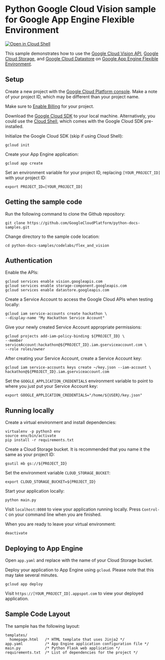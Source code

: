 # Python Google Cloud Vision sample for Google App Engine Flexible Environment

[![Open in Cloud Shell][shell_img]][shell_link]

[shell_img]: http://gstatic.com/cloudssh/images/open-btn.png
[shell_link]: https://console.cloud.google.com/cloudshell/open?git_repo=https://github.com/GoogleCloudPlatform/python-docs-samples&page=editor&open_in_editor=codelabs/flex_and_vision/README.md

This sample demonstrates how to use the [Google Cloud Vision API](https://cloud.google.com/vision/), [Google Cloud Storage](https://cloud.google.com/storage/), and [Google Cloud Datastore](https://cloud.google.com/datastore/) on [Google App Engine Flexible Environment](https://cloud.google.com/appengine).

## Setup

Create a new project with the [Google Cloud Platform console](https://console.cloud.google.com/).
Make a note of your project ID, which may be different than your project name.

Make sure to [Enable Billing](https://pantheon.corp.google.com/billing?debugUI=DEVELOPERS)
for your project.

Download the [Google Cloud SDK](https://cloud.google.com/sdk/docs/) to your
local machine. Alternatively, you could use the [Cloud Shell](https://cloud.google.com/shell/docs/quickstart), which comes with the Google Cloud SDK pre-installed.

Initialize the Google Cloud SDK (skip if using Cloud Shell):

    gcloud init

Create your App Engine application:

    gcloud app create

Set an environment variable for your project ID, replacing `[YOUR_PROJECT_ID]`
with your project ID:

    export PROJECT_ID=[YOUR_PROJECT_ID]

## Getting the sample code

Run the following command to clone the Github repository:

    git clone https://github.com/GoogleCloudPlatform/python-docs-samples.git

Change directory to the sample code location:

    cd python-docs-samples/codelabs/flex_and_vision

## Authentication

Enable the APIs:

    gcloud services enable vision.googleapis.com
    gcloud services enable storage-component.googleapis.com
    gcloud services enable datastore.googleapis.com

Create a Service Account to access the Google Cloud APIs when testing locally:

    gcloud iam service-accounts create hackathon \
    --display-name "My Hackathon Service Account"

Give your newly created Service Account appropriate permissions:

    gcloud projects add-iam-policy-binding ${PROJECT_ID} \
    --member serviceAccount:hackathon@${PROJECT_ID}.iam.gserviceaccount.com \
    --role roles/owner

After creating your Service Account, create a Service Account key:

    gcloud iam service-accounts keys create ~/key.json --iam-account \
    hackathon@${PROJECT_ID}.iam.gserviceaccount.com

Set the `GOOGLE_APPLICATION_CREDENTIALS` environment variable to point to where
you just put your Service Account key:

    export GOOGLE_APPLICATION_CREDENTIALS="/home/${USER}/key.json"

## Running locally

Create a virtual environment and install dependencies:

    virtualenv -p python3 env
    source env/bin/activate
    pip install -r requirements.txt

Create a Cloud Storage bucket. It is recommended that you name it the same as
your project ID:

    gsutil mb gs://${PROJECT_ID}

Set the environment variable `CLOUD_STORAGE_BUCKET`:

    export CLOUD_STORAGE_BUCKET=${PROJECT_ID}

Start your application locally:

    python main.py

Visit `localhost:8080` to view your application running locally. Press `Control-C`
on your command line when you are finished.

When you are ready to leave your virtual environment:

    deactivate

## Deploying to App Engine

Open `app.yaml` and replace <your-cloud-storage-bucket> with the name of your
Cloud Storage bucket.

Deploy your application to App Engine using `gcloud`. Please note that this may
take several minutes.

    gcloud app deploy

Visit `https://[YOUR_PROJECT_ID].appspot.com` to view your deployed application.

## Sample Code Layout
The sample has the following layout:

```
templates/
  homepage.html   /* HTML template that uses Jinja2 */
app.yaml          /* App Engine application configuration file */
main.py           /* Python Flask web application */
requirements.txt  /* List of dependencies for the project */
```
